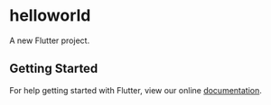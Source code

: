 # helloworld

A new Flutter project.

## Getting Started

For help getting started with Flutter, view our online
[documentation](https://flutter.io/).
